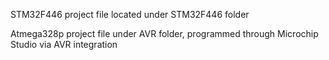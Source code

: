 STM32F446 project file located under STM32F446 folder

Atmega328p project file under AVR folder, programmed through Microchip Studio via AVR integration
